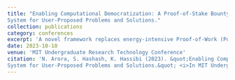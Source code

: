 ```yaml
---
title: "Enabling Computational Democratization: A Proof-of-Stake Bounty
System for User-Proposed Problems and Solutions."
collection: publications
category: conferences
excerpt: 'A novel framework replaces energy-intensive Proof-of-Work (PoW) mining with a modified Proof-of-Stake (PoS) consensus mechanism that rewards miners for solving user-proposed computational problems. This approach incentivizes PoW miners to transition by allowing them to leverage their existing hardware investments.'
date: 2023-10-10
venue: 'MIT Undergraduate Research Technology Conference'
citation: 'N. Arora, S. Hashash, K. Hassibi (2023). &quot;Enabling Computational Democratization: A Proof-of-Stake Bounty
System for User-Proposed Problems and Solutions.&quot; <i>In MIT Undergraduate Research Technology Conference</i>.'
---
```

